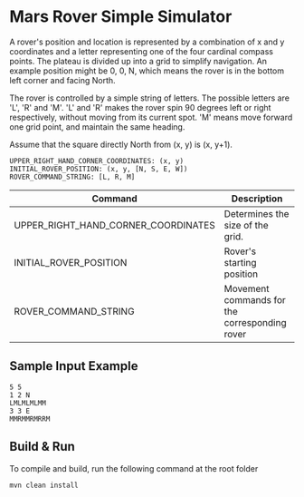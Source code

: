 Mars Rover Simple Simulator
==============

A rover's position and location is represented by a combination of x and y coordinates and a letter representing one of
the four cardinal compass points. The plateau is divided up into a grid to simplify navigation. An example position 
might be 0, 0, N, which means the rover is in the bottom left corner and facing North.
 
The rover is controlled by a simple string of letters. 
The possible letters are 'L', 'R' and 'M'. 'L' and 'R' makes the rover spin 90 degrees left or right respectively, 
without moving from its current spot. 'M' means move forward one grid point, and maintain the same heading.

Assume that the square directly North from (x, y) is (x, y+1).

    UPPER_RIGHT_HAND_CORNER_COORDINATES: (x, y)
    INITIAL_ROVER_POSITION: (x, y, [N, S, E, W])
    ROVER_COMMAND_STRING: [L, R, M]
    
    
Command | Description |
--- | --- |
UPPER_RIGHT_HAND_CORNER_COORDINATES | Determines the size of the grid. |
INITIAL_ROVER_POSITION | Rover's starting position |
ROVER_COMMAND_STRING | Movement commands for the corresponding rover |

Sample Input Example
---
    5 5
    1 2 N
    LMLMLMLMM
    3 3 E
    MMRMMRMRRM
        
Build & Run
---
To compile and build, run the following command at the root folder

    mvn clean install